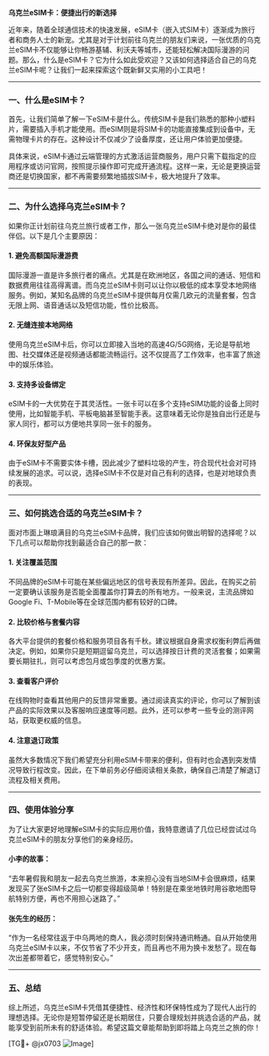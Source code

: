 **乌克兰eSIM卡：便捷出行的新选择**

近年来，随着全球通信技术的快速发展，eSIM卡（嵌入式SIM卡）逐渐成为旅行者和商务人士的新宠。尤其是对于计划前往乌克兰的朋友们来说，一张优质的乌克兰eSIM卡不仅能够让你畅游基辅、利沃夫等城市，还能轻松解决国际漫游的问题。那么，什么是eSIM卡？它为什么如此受欢迎？又该如何选择适合自己的乌克兰eSIM卡呢？让我们一起来探索这个既新鲜又实用的小工具吧！

---

### 一、什么是eSIM卡？

首先，让我们简单了解一下eSIM卡是什么。传统SIM卡是我们熟悉的那种小塑料片，需要插入手机才能使用。而eSIM则是将SIM卡的功能直接集成到设备中，无需物理卡片的存在。这种设计不仅减少了设备厚度，还让用户体验更加便捷。

具体来说，eSIM卡通过云端管理的方式激活运营商服务，用户只需下载指定的应用程序或访问官网，按照提示操作即可完成开通流程。这样一来，无论是更换运营商还是切换国家，都不再需要频繁地插拔SIM卡，极大地提升了效率。

---

### 二、为什么选择乌克兰eSIM卡？

如果你正计划前往乌克兰旅行或者工作，那么一张乌克兰eSIM卡绝对是你的最佳伴侣。以下是几个主要原因：

#### 1. **避免高额国际漫游费**
   国际漫游一直是许多旅行者的痛点。尤其是在欧洲地区，各国之间的通话、短信和数据费用往往高得离谱。而乌克兰eSIM卡则可以让你以极低的成本享受本地网络服务。例如，某知名品牌的乌克兰eSIM卡提供每月仅需几欧元的流量套餐，包含无限上网、语音通话以及短信功能，性价比极高。

#### 2. **无缝连接本地网络**
   使用乌克兰eSIM卡后，你可以立即接入当地的高速4G/5G网络，无论是导航地图、社交媒体还是视频通话都能流畅运行。这不仅提高了工作效率，也丰富了旅途中的娱乐体验。

#### 3. **支持多设备绑定**
   eSIM卡的一大优势在于其灵活性。一张卡可以在多个支持eSIM功能的设备上同时使用，比如智能手机、平板电脑甚至智能手表。这意味着无论你是独自出行还是与家人同行，都可以方便地共享同一张卡的服务。

#### 4. **环保友好型产品**
   由于eSIM卡不需要实体卡槽，因此减少了塑料垃圾的产生，符合现代社会对可持续发展的追求。可以说，选择eSIM卡不仅是对自己有利的选择，也是对地球负责的表现。

---

### 三、如何挑选合适的乌克兰eSIM卡？

面对市面上琳琅满目的乌克兰eSIM卡品牌，我们应该如何做出明智的选择呢？以下几点可以帮助你找到最适合自己的那一款：

#### 1. **关注覆盖范围**
   不同品牌的eSIM卡可能在某些偏远地区的信号表现有所差异。因此，在购买之前一定要确认该服务是否能全面覆盖你打算去的所有地方。一般来说，主流品牌如Google Fi、T-Mobile等在全球范围内都有较好的口碑。

#### 2. **比较价格与套餐内容**
   各大平台提供的套餐价格和服务项目各有千秋。建议根据自身需求权衡利弊后再做决定。例如，如果你只是短期逗留乌克兰，可以选择按日计费的灵活套餐；如果需要长期驻扎，则可以考虑包月或包季度的优惠方案。

#### 3. **查看客户评价**
   在线购物时查看其他用户的反馈非常重要。通过阅读真实的评论，你可以了解到该产品的实际效果以及客服响应速度等问题。此外，还可以参考一些专业的测评网站，获取更权威的信息。

#### 4. **注意退订政策**
   虽然大多数情况下我们希望充分利用eSIM卡带来的便利，但有时也会遇到突发情况导致行程改变。因此，在下单前务必仔细阅读相关条款，确保自己清楚了解退订流程及相关费用。

---

### 四、使用体验分享

为了让大家更好地理解eSIM卡的实际应用价值，我特意邀请了几位已经尝试过乌克兰eSIM卡的朋友分享他们的亲身经历。

#### 小李的故事：
“去年暑假我和朋友一起去乌克兰旅游，本来担心没有当地SIM卡会很麻烦，结果发现买了张eSIM卡之后一切都变得超级简单！特别是在乘坐地铁时用谷歌地图导航特别方便，再也不用担心迷路了。”

#### 张先生的经历：
“作为一名经常往返于中乌两地的商人，我必须时刻保持通讯畅通。自从开始使用乌克兰eSIM卡以来，不仅节省了不少开支，而且再也不用为换卡发愁了。现在每次出差都带着它，感觉特别安心。”

---

### 五、总结

综上所述，乌克兰eSIM卡凭借其便捷性、经济性和环保特性成为了现代人出行的理想选择。无论你是短暂停留还是长期居住，只要合理规划并挑选合适的产品，就能享受到前所未有的舒适体验。希望这篇文章能帮助到即将踏上乌克兰之旅的你！

[TG💪+ @jx0703 ![Image](https://github.com/user-attachments/assets/dbca1d08-cadb-493c-b0ec-ad6f7a83f270)]